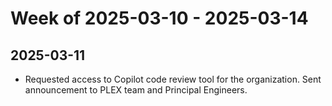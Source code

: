 # Week of 2025-03-10 - 2025-03-14
## 2025-03-11
- Requested access to Copilot code review tool for the organization. Sent announcement to PLEX team and Principal Engineers.
